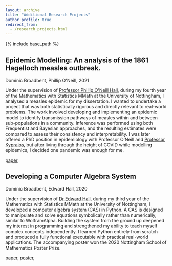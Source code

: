 ```yaml
---
layout: archive
title: "Additional Research Projects"
author_profile: true
redirect_from:
  - /research_projects.html
---
```



{% include base_path %}

## Epidemic Modelling: An analysis of the 1861 Hagelloch measles outbreak.
Dominic Broadbent, Phillip O'Neill, 2021

Under the supervision of [Professor Phillip O'Neill Hall](https://www.nottingham.ac.uk/mathematics/people/philip.oneill), during my fourth year of the Mathematics with Statistics MMath at the University of Nottingham, I analysed a measles epidemic for my dissertation. I wanted to undertake a project that was both statistically rigorous and directly relevant to real-world problems. The work involved developing and implementing an epidemic model to identify transmission pathways of measles within and between sub-populations in a community. Inference was performed using both Frequentist and Bayesian approaches, and the resulting estimates were compared to assess their consistency and interpretability. I was later offered a PhD position in epidemiology with Professor O’Neill and [Professor Kypraios](https://www.nottingham.ac.uk/mathematics/people/theodore.kypraios), but after living through the height of COVID while modelling epidemics, I decided one pandemic was enough for me.

[paper](/files/epidemic_paper.pdf),

## Developing a Computer Algebra System
Dominic Broadbent, Edward Hall, 2020

Under the supervision of [Dr Edward Hall](https://www.nottingham.ac.uk/mathematics/people/edward.hall), during my third year of the Mathematics with Statistics MMath at the University of Nottingham, I developed a computer algebra system (CAS) in Python. A CAS is designed to manipulate and solve equations symbolically rather than numerically, similar to WolframAlpha. Building the system from the ground up deepened my interest in programming and strengthened my ability to teach myself complex concepts independently. I learned Python entirely from scratch and produced a fully functional executable with practical real-world applications. The accompanying poster won the 2020 Nottingham School of Mathematics Poster Prize. 

[paper](/files/cas_paper.pdf),
[poster](/files/cas_poster.pdf),
